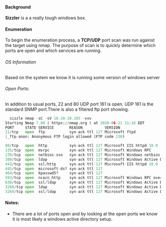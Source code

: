 

#### Background


**Sizzler** is a a really tough windows box. 

#### Enumeration

To begin the enumeration process, a **TCP/UDP** port scan was run against the target using nmap. The purpose of scan is to quickly determine which ports are open and which services are running. 

###### OS Information
Based on the system we know it is running some version of windows server

###### Open Ports:
In addition to usual ports, 22 and 80 UDP port 161 is open. UDP 161 is the standard SNMP port.There is also a filtered ftp port showing.
```python
  sizzle nmap -sC -sV 10.10.10.103 -vvv
Starting Nmap 7.80 ( https://nmap.org ) at 2020-06-21 11:18 EDT
PORT     STATE SERVICE       REASON          VERSION
21/tcp   open  ftp           syn-ack ttl 127 Microsoft ftpd
|_ftp-anon: Anonymous FTP login allowed (FTP code 230)

80/tcp   open  http          syn-ack ttl 127 Microsoft IIS httpd 10.0
135/tcp  open  msrpc         syn-ack ttl 127 Microsoft Windows RPC
139/tcp  open  netbios-ssn   syn-ack ttl 127 Microsoft Windows netbios-ssn
389/tcp  open  ldap          syn-ack ttl 127 Microsoft Windows Active Directory LDAP (Domain: HTB.LOCAL, Site: Default-First-Site-Name)
443/tcp  open  ssl/http      syn-ack ttl 127 Microsoft IIS httpd 10.0
445/tcp  open  microsoft-ds? syn-ack ttl 127
464/tcp  open  kpasswd5?     syn-ack ttl 127
593/tcp  open  ncacn_http    syn-ack ttl 127 Microsoft Windows RPC over HTTP 1.0
636/tcp  open  ssl/ldap      syn-ack ttl 127 Microsoft Windows Active Directory LDAP (Domain: HTB.LOCAL, Site: Default-First-Site-Name)
3268/tcp open  ldap          syn-ack ttl 127 Microsoft Windows Active Directory LDAP (Domain: HTB.LOCAL, Site: Default-First-Site-Name)
3269/tcp open  ssl/ldap      syn-ack ttl 127 Microsoft Windows Active Directory LDAP (Domain: HTB.LOCAL, Site: Default-First-Site-Name)

```
#### Notes:
- There are a lot of ports open and by looking at the open ports we know it is most likely a windows active directory setup.



